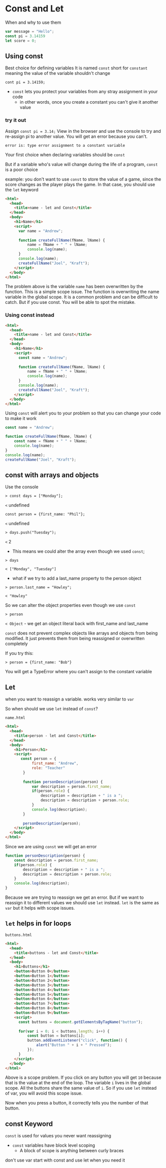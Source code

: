 # Const and Let
When and why to use them

```js
var message = "Hello";
const pi = 3.14159
let score = 0;
```

## Using const
Best choice for defining variables
It is named `const` short for `constant` meaning the value of the variable shouldn't change

`cont pi = 3.14159;`

* `const` lets you protect your variables from any stray assignment in your code
    - in other words, once you create a constant you can't give it another value

### try it out
Assign `const pi = 3.14;` View in the browser and use the console to try and re-assign pi to another value. You will get an error because you can't.

`error is: type error assignment to a constant variable`

Your first choice when declaring variables should be `const`

But if a variable who's value will change during the life of a program, `const` is a poor choice

example: you don't want to use `const` to store the value of a game, since the score changes as the player plays the game. In that case, you should use the `let` keyword

```html
<html>
  <head>
    <title>name - let and Const</title>
  </head>
  <body>
    <h1>Name</h1>
    <script>
      var name = "Andrew";
      
      function createFullName(fName, lName) {
          name = fName + " " + lName;
          console.log(name);
      }
      console.log(name);
      createFullName("Joel", "Kraft");
    </script>
  </body>
</html>
```

The problem above is the variable `name` has been overwritten by the function. This is a simple scope issue. The function is overwriting the name variable in the global scope. It is a common problem and can be difficult to catch. But if you use const. You will be able to spot the mistake.

### Using const instead

```html
<html>
  <head>
    <title>name - let and Const</title>
  </head>
  <body>
    <h1>Name</h1>
    <script>
      const name = "Andrew";
      
      function createFullName(fName, lName) {
          name = fName + " " + lName;
          console.log(name);
      }
      console.log(name);
      createFullName("Joel", "Kraft");
    </script>
  </body>
</html>
```

Using `const` will alert you to your problem so that you can change your code to make it work

```js
const name = "Andrew";

function createFullName(fName, lName) {
    const name = fName + " " + lName;
    console.log(name);
}
console.log(name);
createFullName("Joel", "Kraft");
```

## const with arrays and objects
Use the console

`> const days = ["Monday"];`

`<` undefined

`const person = {first_name: "Phil"};`

`<` undefined

`> days.push("Tuesday");`

`<` 2

* This means we could alter the array even though we used `const`;

`> days`

`< ["Monday", "Tuesday"]`

* what if we try to add a last_name property to the person object

`> person.last_name = "Howley";`

`< "Howley"`

So we can alter the object properties even though we use `const`

`> person`

`< Object` - we get an object literal back with first_name and last_name

`const` does not prevent complex objects like arrays and objects from being modified. It just prevents them from being reassigned or overwritten completely

If you try this:

`> person = {first_name: "Bob"}`

You will get a TypeError where you can't assign to the constant variable

## Let
when you want to reassign a variable. works very similar to `var`

So when should we use `let` instead of `const`?

`name.html`

```html
<html>
  <head>
    <title>person - let and Const</title>
  </head>
  <body>
    <h1>Person</h1>
    <script>
       const person = {
            first_name: "Andrew",
            role: "Teacher"
        }
    
        function personDescription(person) {
            var description = person.first_name;
            if(person.role) {
                description = description + " is a ";
                description = description + person.role;
            }
            console.log(description);
        }
    
        personDescription(person);
    </script>
  </body>
</html>
```

Since we are using `const` we will get an error

```js
function personDescription(person) {
    const description = person.first_name;
    if(person.role) {
        description = description + " is a ";
        description = description + person.role;
    }
    console.log(description);
}
```

Because we are trying to reassign we get an error. But if we want to reassign it to different values we should use `let` instead. `let` is the same as `var` but it helps with scope issues.

## `let` helps in for loops

`buttons.html`

```html
<html>
  <head>
    <title>buttons - let and Const</title>
  </head>
  <body>
    <h1>Buttons</h1>
    <button>Button 0</button>
    <button>Button 1</button>
    <button>Button 2</button>
    <button>Button 3</button>
    <button>Button 4</button>
    <button>Button 5</button>
    <button>Button 6</button>
    <button>Button 7</button>
    <button>Button 8</button>
    <button>Button 9</button>
    <script>
      const buttons = document.getElementsByTagName("button");
      
      for(var i = 0; i < buttons.length; i++) {
          const button = buttons[i];
          button.addEventListener("click", function() {
              alert("Button " + i + " Pressed");
          });
      }
    </script>
  </body>
</html>
```

Above is a scope problem. If you click on any button you will get `10` because that is the value at the end of the loop. The variable `i` lives in the global scope. All the buttons share the same value of `i`. So if you use `let` instead of var, you will avoid this scope issue.

Now when you press a button, it correctly tells you the number of that button.

## const Keyword
`const` is used for values you never want reassigning

* `const` variables have block level scoping
    - A block of scope is anything between curly braces

don't use var
start with const and use let when you need it

